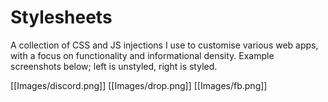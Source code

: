# Stylesheets
A collection of CSS and JS injections I use to customise various web apps, with a focus on functionality and informational density. Example screenshots below; left is unstyled, right is styled.

[[Images/discord.png]]
[[Images/drop.png]]
[[Images/fb.png]]